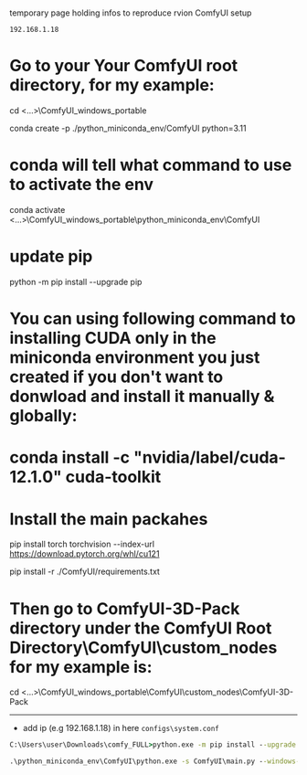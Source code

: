#

temporary page holding infos to reproduce rvion ComfyUI setup

```
192.168.1.18
```


# Go to your Your ComfyUI root directory, for my example:

cd <...>\ComfyUI_windows_portable

conda create -p ./python_miniconda_env/ComfyUI python=3.11

# conda will tell what command to use to activate the env
conda activate <...>\ComfyUI_windows_portable\python_miniconda_env\ComfyUI

# update pip
python -m pip install --upgrade pip

# You can using following command to installing CUDA only in the miniconda environment you just created if you don't want to donwload and install it manually & globally:
# conda install -c "nvidia/label/cuda-12.1.0" cuda-toolkit

# Install the main packahes
pip install torch torchvision --index-url https://download.pytorch.org/whl/cu121

pip install -r ./ComfyUI/requirements.txt

# Then go to ComfyUI-3D-Pack directory under the ComfyUI Root Directory\ComfyUI\custom_nodes for my example is:
cd <...>\ComfyUI_windows_portable\ComfyUI\custom_nodes\ComfyUI-3D-Pack


----------

- add ip (e.g 192.168.1.18) in here `configs\system.conf`

```cmd
C:\Users\user\Downloads\comfy_FULL>python.exe -m pip install --upgrade --force-reinstall torch torchvision torchaudio --index-url https://download.pytorch.org/whl/cu121

.\python_miniconda_env\ComfyUI\python.exe -s ComfyUI\main.py --windows-standalone-build --listen --disable-auto-launch --front-end-version Comfy-Org/ComfyUI_frontend@latest
```